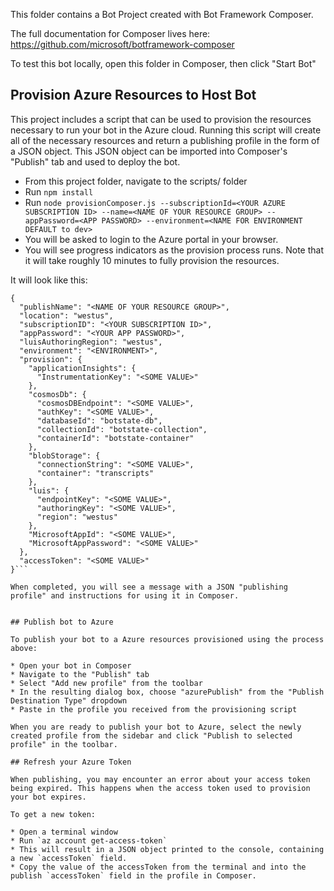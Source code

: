 This folder contains a Bot Project created with Bot Framework Composer.

The full documentation for Composer lives here:
https://github.com/microsoft/botframework-composer

To test this bot locally, open this folder in Composer, then click "Start Bot"

## Provision Azure Resources to Host Bot

This project includes a script that can be used to provision the resources necessary to run your bot in the Azure cloud. Running this script will create all of the necessary resources and return a publishing profile in the form of a JSON object.  This JSON object can be imported into Composer's "Publish" tab and used to deploy the bot.

* From this project folder, navigate to the scripts/ folder
* Run `npm install`
* Run `node provisionComposer.js --subscriptionId=<YOUR AZURE SUBSCRIPTION ID> --name=<NAME OF YOUR RESOURCE GROUP> --appPassword=<APP PASSWORD> --environment=<NAME FOR ENVIRONMENT DEFAULT to dev>`
* You will be asked to login to the Azure portal in your browser.
* You will see progress indicators as the provision process runs. Note that it will take roughly 10 minutes to fully provision the resources.

It will look like this:
```
{
  "publishName": "<NAME OF YOUR RESOURCE GROUP>",
  "location": "westus",
  "subscriptionID": "<YOUR SUBSCRIPTION ID>",
  "appPassword": "<YOUR APP PASSWORD>",
  "luisAuthoringRegion": "westus",
  "environment": "<ENVIRONMENT>",
  "provision": {
    "applicationInsights": {
      "InstrumentationKey": "<SOME VALUE>"
    },
    "cosmosDb": {
      "cosmosDBEndpoint": "<SOME VALUE>",
      "authKey": "<SOME VALUE>",
      "databaseId": "botstate-db",
      "collectionId": "botstate-collection",
      "containerId": "botstate-container"
    },
    "blobStorage": {
      "connectionString": "<SOME VALUE>",
      "container": "transcripts"
    },
    "luis": {
      "endpointKey": "<SOME VALUE>",
      "authoringKey": "<SOME VALUE>",
      "region": "westus"
    },
    "MicrosoftAppId": "<SOME VALUE>",
    "MicrosoftAppPassword": "<SOME VALUE>"
  },
  "accessToken": "<SOME VALUE>"
}```

When completed, you will see a message with a JSON "publishing profile" and instructions for using it in Composer.


## Publish bot to Azure

To publish your bot to a Azure resources provisioned using the process above:

* Open your bot in Composer
* Navigate to the "Publish" tab
* Select "Add new profile" from the toolbar
* In the resulting dialog box, choose "azurePublish" from the "Publish Destination Type" dropdown
* Paste in the profile you received from the provisioning script

When you are ready to publish your bot to Azure, select the newly created profile from the sidebar and click "Publish to selected profile" in the toolbar.

## Refresh your Azure Token

When publishing, you may encounter an error about your access token being expired. This happens when the access token used to provision your bot expires.

To get a new token:

* Open a terminal window
* Run `az account get-access-token`
* This will result in a JSON object printed to the console, containing a new `accessToken` field.
* Copy the value of the accessToken from the terminal and into the publish `accessToken` field in the profile in Composer.
